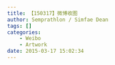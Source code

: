 ```yaml
---
title: 【150317】微博收图
author: Semprathlon / Simfae Dean
tags: []
categories:
	- Weibo
	- Artwork
date: 2015-03-17 15:02:34
---
```

﻿<img src="/blog/uploads/2015/03/IMG_1009.jpg" alt=""/>﻿﻿<img src="/blog/uploads/2015/03/IMG_1010.jpg" alt=""/>﻿﻿<img src="/blog/uploads/2015/03/IMG_1011.jpg" alt=""/>﻿﻿<img src="/blog/uploads/2015/03/IMG_1013.jpg" alt=""/>﻿﻿<img src="/blog/uploads/2015/03/IMG_1014.jpg" alt=""/>﻿﻿<img src="/blog/uploads/2015/03/IMG_1015.jpg" alt=""/>﻿﻿<img src="/blog/uploads/2015/03/IMG_1016.jpg" alt=""/>﻿﻿<img src="/blog/uploads/2015/03/IMG_1017.jpg" alt=""/>﻿﻿<img src="/blog/uploads/2015/03/IMG_1018.jpg" alt=""/>﻿﻿<img src="/blog/uploads/2015/03/IMG_1019.jpg" alt=""/>﻿﻿<img src="/blog/uploads/2015/03/IMG_1020.jpg" alt=""/>﻿﻿<img src="/blog/uploads/2015/03/IMG_1021.jpg" alt=""/>﻿